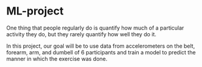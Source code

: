 # ML-project
One thing that people regularly do is quantify how much of a particular activity they do, but they rarely quantify how well they do it.  

In this project, our goal will be to use data from accelerometers on the belt, forearm, arm, and dumbell of 6 participants and train a model to predict the manner in which the exercise was done.
